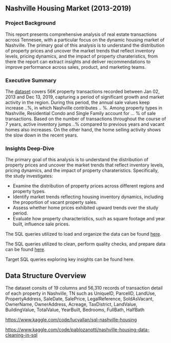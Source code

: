 ## Nashville Housing Market (2013-2019)

### Project Background

This report presents comprehensive analysis of real estate transactions across Tennesee, with a particular focus on the dynamic housing market of Nashville. The primary goal of this analysis is to understand the distribution of property prices and uncover the market trends that reflect inventory levels, pricing dynamics, and the impact of property charateristics, from there the report can extract insights and deliver recommendations to improve performance across sales, product, and marketing teams.

### Executive Summary

The [dataset](https://www.kaggle.com/datasets/swsw1717/nashville-housing-sql-project?select=Nashville+Housing.csv.) covers 56K property transactions recorded between Jan 02, 2013 and Dec 13, 2019, capturing a period of significant growth and market activity in the region. During this period, the annual sale values keep increase ..%, in which Nashville contributes .. %. Among property types in Nashville, Residential Condo and Single Family account for ... % of sale transactions. Based on the number of transactions throughout the course of 7 years, active inventory jumps ..% compared to previous years and vacant homes also increases. On the other hand, the home selling activity shows the slow down in the recent years. 

### Insights Deep-Dive

The primary goal of this analysis is to understand the distribution of property prices and uncover the market trends that reflect inventory levels, pricing dynamics, and the impact of property charateristics. Specifically, the study investigates: 
- Examine the distribution of property prices across different regions and property types.
- Identify market trends reflecting housing inventory dynamics, including the proportion of vacant property sales.
- Assess whether home prices exhibited upward trends over the study period.
- Evaluate how property characteristics, such as square footage and year built, influence sale prices.

The SQL queries utilized to load and organize the data can be found [here](https://github.com/hna778/SQL-Porfoio/blob/main/Nashville%20Housing/housing_Loading.sql).

The SQL queries utilized to clean, perform quality checks, and prepare data can be found [here](https://github.com/hna778/SQL-Porfoio/tree/main/Nashville%20Housing).

Target SQL queries exploring key insights can be found here.


## Data Structure Overview
The dataset consits of 19 columns and 56,310 records of transaction detail of each property in Nashville, TN such as UniqueID, ParcelID, LandUse, PropertyAddress, SaleDate, SalePrice, LegalReference, SoldAsVacant, OwnerName, OwnerAddress, Acreage, TaxDistrict, LandValue, BuildingValue, TotalValue, YearBuilt, Bedrooms, FullBath, HalfBath

https://www.kaggle.com/code/lucyallan/sql-nashville-housing

https://www.kaggle.com/code/pablozanotti/nashville-housing-data-cleaning-in-sql
